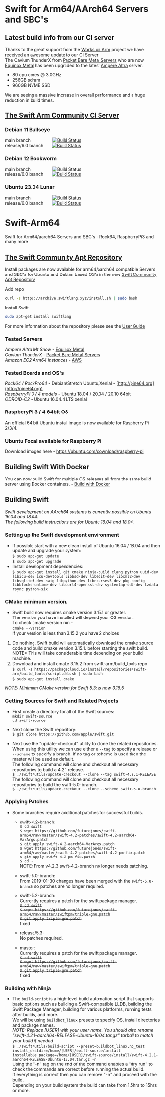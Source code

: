 # Swift for Arm64/AArch64 Servers and SBC's
## Latest build info from our CI server
Thanks to the great support from the [Works on Arm](https://www.worksonarm.com/) project we have received an awesome update to our CI Server!  
The Cavium ThunderX from [Packet Bare Metal Servers](https://www.packet.com/cloud/servers/c1-large-arm/)  who are now [Equinox Metal](https://metal.equinix.com/) has been upgraded to the latest [Ampere Altra](https://amperecomputing.com/altra/) server.  
* 80 cpu cores @ 3.0GHz
* 256GB sdram
* 960GB NVME SSD  

We are seeing a massive increase in overall performance and a huge reduction in build times.

## [The Swift Arm Community CI Server](https://ci.swiftlang.xyz)

### Debian 11 Bullseye  
main branch &nbsp;&nbsp;&nbsp;&nbsp;&nbsp;&nbsp;&nbsp;&nbsp;&nbsp;&nbsp;&nbsp;&nbsp;&nbsp;&nbsp;&nbsp;&nbsp; [![Build Status](https://ci.swiftlang.xyz/job/swift-main-debian-bullseye/badge/icon)](https://ci.swiftlang.xyz/job/swift-main-debian-bullseye/)   
release/6.0 branch &nbsp;&nbsp;&nbsp;&nbsp;&nbsp;&nbsp;[![Build Status](https://ci.swiftlang.xyz/job/swift-6.0-debian-bullseye/badge/icon)](https://ci.swiftlang.xyz/job/swift-6.0-debian-bullseye/)

### Debian 12 Bookworm 
main branch &nbsp;&nbsp;&nbsp;&nbsp;&nbsp;&nbsp;&nbsp;&nbsp;&nbsp;&nbsp;&nbsp;&nbsp;&nbsp;&nbsp;&nbsp;&nbsp; [![Build Status](https://ci.swiftlang.xyz/job/swift-main-debian-bookworm/badge/icon)](https://ci.swiftlang.xyz/job/swift-main-debian-bookworm/)   
release/6.0 branch &nbsp;&nbsp;&nbsp;&nbsp;&nbsp;&nbsp;[![Build Status](https://ci.swiftlang.xyz/job/swift-6.0-debian-bookworm/badge/icon)](https://ci.swiftlang.xyz/job/swift-6.0-debian-bookworm/)

### Ubuntu 23.04 Lunar  
main branch &nbsp;&nbsp;&nbsp;&nbsp;&nbsp;&nbsp;&nbsp;&nbsp;&nbsp;&nbsp;&nbsp;&nbsp;&nbsp;&nbsp;&nbsp;&nbsp; [![Build Status](https://ci.swiftlang.xyz/job/swift-main-ubuntu-lunar/badge/icon)](https://ci.swiftlang.xyz/job/swift-main-ubuntu-lunar/)  
release/6.0 branch &nbsp;&nbsp;&nbsp;&nbsp;&nbsp;&nbsp;[![Build Status](https://ci.swiftlang.xyz/job/swift-6.0-ubuntu-lunar/badge/icon)](https://ci.swiftlang.xyz/job/swift-6.0-ubuntu-lunar/)


# Swift-Arm64
Swift for Arm64/aarch64 Servers and SBC's - Rock64, RaspberryPi3 and many more

## [The Swift Community Apt Repository](https://swiftlang.xyz)
Install packages are now available for arm64/aarch64 compatible Servers and SBC's for Ubuntu and Debian based OS's in the
new [Swift Community Apt Repository](https://swiftlang.xyz)

Add repo

```bash
curl -s https://archive.swiftlang.xyz/install.sh | sudo bash
``` 

Install Swift

```bash
sudo apt-get install swiftlang
```  
For more information about the repository please see the [User Guide](https://www.swiftlang.xyz/user-guide)

### Tested Servers
*Ampere Altra Mt Snow* - [Equinox Metal](https://metal.equinix.com/)  
*Cavium ThunderX* - [Packet Bare Metal Servers](https://www.packet.com/cloud/servers/c1-large-arm/)  
*Amazon EC2 Arm64 instances* - [AWS](https://aws.amazon.com/ec2/instance-types/a1/)
### Tested Boards and OS's

*Rock64 / RockPro64* - Debian/Stretch Ubuntu/Xenial - [http://pine64.org](http://pine64.org)  
*RaspberryPi 3 / 4 models* - Ubuntu 18.04 / 20.04 / 20.10 64bit  
*ODROID-C2* - Ubuntu 16.04.4 LTS xenial

### RaspberyPi 3 / 4 64bit OS

An official 64 bit Ubuntu install image is now available for Raspberry Pi 2/3/4.

### Ubuntu Focal available for Raspberry Pi  
Download images here - https://ubuntu.com/download/raspberry-pi  


## Building Swift With Docker
You can now build Swift for multiple OS releases all from the same build server using Docker containers. - [Build with Docker](https://github.com/futurejones/swift-arm64/blob/master/swift-ci-docker/README.md)

## Building Swift

*Swift development on AArch64 systems is currently possible on Ubuntu 16.04 and 18.04.*  
*The following build instructions are for Ubuntu 16.04 and 18.04.*

### Setting up the Swift development environment
* If possible start with a new clean install of Ubuntu 16.04 / 18.04 and then update and upgrade your system:  
```$ sudo apt-get update```  
```$ sudo apt-get upgrade```
* Install development dependencies:  
```$ sudo apt-get install git cmake ninja-build clang python uuid-dev libicu-dev icu-devtools libbsd-dev libedit-dev libxml2-dev libsqlite3-dev swig libpython-dev libncurses5-dev pkg-config libblocksruntime-dev libcurl4-openssl-dev systemtap-sdt-dev tzdata rsync python-six```  

### CMake minimum version.
* Swift build now requires cmake version 3.15.1 or greater.  
The version you have installed will depend your OS version.  
To check cmake version run -  
```cmake --version```  
If your version is less than 3.15.2 you have 2 choices  
1. Do nothing. Swift build will automatically download the cmake source code and build cmake version 3.15.1. before starting the swift build. NOTE* This will take considerable time depending on your build machine.  
2. Download and install cmake 3.15.2 from swift-arm/build_tools repo  
```$ curl -s https://packagecloud.io/install/repositories/swift-arm/build_tools/script.deb.sh | sudo bash```  
```$ sudo apt-get install cmake```  

*NOTE: Minimum CMake version for Swift 5.3: is now 3.16.5*

### Getting Sources for Swift and Related Projects
* First create a directory for all of the Swift sources:  
```mkdir swift-source```  
```cd swift-source```

* Next clone the Swift repository:  
```$ git clone https://github.com/apple/swift.git```

* Next use the "update-checkout" utility to clone the related repositories. When using this utility we can use either a `--tag` to specify a release or `--scheme` to specify a branch. If no tag or scheme is used then the master will be used as default.  
The following command will clone and checkout all necessary repositories to build a 4.2.1 release.  
```$ ./swift/utils/update-checkout --clone --tag swift-4.2.1-RELEASE```  
The following command will clone and checkout all necessary repositories to build the swift-5.0-branch.  
```$ ./swift/utils/update-checkout --clone --scheme swift-5.0-branch```

### Applying Patches
* Some branches require additional patches for successful builds.  
  * swift-4.2-branch:  
  ```$ cd swift```  
  ```$ wget https://github.com/futurejones/swift-arm64/raw/master/swift-4.2-patches/swift-4.2-aarch64-VarArgs.patch```  
  ```$ git apply swift-4.2-aarch64-VarArgs.patch```  
  ```$ wget https://github.com/futurejones/swift-arm64/raw/master/swift-4.2-patches/swift-4.2-pm-fix.patch```  
  ```$ git apply swift-4.2-pm-fix.patch```  
  ```$ cd -```  
  NOTE: From v4.2.3 swift-4.2-branch no longer needs patching.
  
  * swift-5.0-branch:  
  From 2019-01-30 changes have been merged with the `swift-5.0-branch` so patches are no longer required.

  * swift-5.2-branch:  
  Currently requires a patch for the swift package manager.  
  ~~```$ cd swift```~~  
  ~~```$ wget https://github.com/futurejones/swift-arm64/raw/master/swiftpm/triple-gnu.patch```~~  
  ~~```$ git apply triple-gnu.patch```~~  
  fixed  

  * release/5.3:  
  No patches required.  
  
  * master:  
  Currently requires a patch for the swift package manager.  
  ~~```$ cd swift```~~  
  ~~```$ wget https://github.com/futurejones/swift-arm64/raw/master/swiftpm/triple-gnu.patch```~~  
  ~~```$ git apply triple-gnu.patch```~~  
  fixed
  

### Building with Ninja
* The ```build-script``` is a high-level build automation script that supports basic options such as building a Swift-compatible LLDB, building the Swift Package Manager, building for various platforms, running tests after builds, and more.  
We will be using ```buildbot_linux``` presets to specify OS, install directories and package names.  
*NOTE: Replace [USER] with your user name. You should also rename "swift-4.2.1-aarch64-RELEASE-Ubuntu-16.04.tar.gz" tarball to match your build if needed*  
```$ ./swift/utils/build-script --preset=buildbot_linux,no_test install_destdir=/home/[USER]/swift-source/install installable_package=/home/[USER]/swift-source/install/swift-4.2.1-aarch64-RELEASE-Ubuntu-16.04.tar.gz -n```  
Using the "-n" tag on the end of the command enables a "dry run" to check the commands are correct before running the actual build.  
If everything is correct then you can remove "-n" and proceed with the build.  
Depending on your build system the build can take from 1.5hrs to 15hrs or more.  
